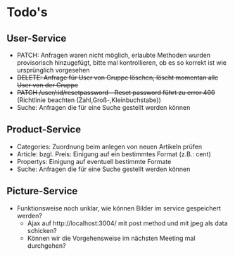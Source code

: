 # Todo's

## User-Service
- PATCH: Anfragen waren nicht möglich, erlaubte Methoden wurden provisorisch hinzugefügt, bitte mal kontrollieren, ob es so korrekt ist wie ursprünglich vorgesehen
- ~~DELETE: Anfrage für User von Gruppe löschen, löscht momentan alle User von der Gruppe~~
- ~~PATCH /user/:id/resetpassword - Reset password führt zu error 400~~ (Richtlinie beachten (Zahl,Groß-,Kleinbuchstabe))
- Suche: Anfragen die für eine Suche gestellt werden können
## Product-Service
- Categories: Zuordnung beim anlegen von neuen Artikeln prüfen
- Article: bzgl. Preis: Einigung auf ein bestimmtes Format (z.B.: cent)
- Propertys: Einigung auf eventuell bestimmte Formate
- Suche: Anfragen die für eine Suche gestellt werden können
## Picture-Service
- Funktionsweise noch unklar, wie können Bilder im service gespeichert werden?
    - Ajax auf http://localhost:3004/ mit post method und mit jpeg als data schicken?
    - Können wir die Vorgehensweise im nächsten Meeting mal durchgehen?
